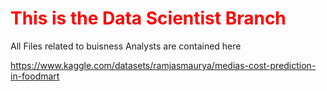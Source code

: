 # <font color=#FF0000>This is the Data Scientist Branch</font>
 All Files related to buisness Analysts are contained here

https://www.kaggle.com/datasets/ramjasmaurya/medias-cost-prediction-in-foodmart
